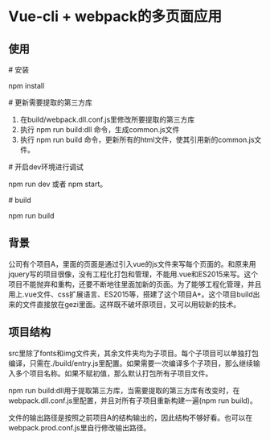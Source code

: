 # Vue-cli + webpack的多页面应用

## 使用
 \# 安装 
 
 npm install
 
 \# 更新需要提取的第三方库
 
 1. 在build/webpack.dll.conf.js里修改所要提取的第三方库
 2. 执行 npm run build:dll 命令，生成common.js文件
 3. 执行 npm run build 命令，更新所有的html文件，使其引用新的common.js文件。
 
 \# 开启dev环境进行调试
 
 npm run dev 或者 npm start。
 
 \# build
 
 npm run build 
 
## 背景
 公司有个项目A，里面的页面是通过引入vue的js文件来写每个页面的。和原来用jquery写的项目很像，没有工程化打包和管理，不能用.vue和ES2015来写。这个项目不能抛弃和重构，还要不断地往里面加新的页面。为了能够工程化管理，并且用上.vue文件、css扩展语言、ES2015等，搭建了这个项目A+。这个项目build出来的文件直接放在gezi里面。这样既不破坏原项目，又可以用较新的技术。

## 项目结构
 src里除了fonts和img文件夹，其余文件夹均为子项目。每个子项目可以单独打包编译，只需在./build/entry.js里配置。如果需要一次编译多个子项目，那么继续输入多个项目名称。如果不赋初值，那么默认打包所有子项目文件。

npm run build:dll用于提取第三方库，当需要提取的第三方库有改变时，在webpack.dll.conf.js里配置，并且对所有子项目重新构建一遍(npm run build)。

文件的输出路径是按照之前项目A的结构输出的，因此结构不够好看。也可以在webpack.prod.conf.js里自行修改输出路径。

    